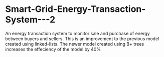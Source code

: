# Smart-Grid-Energy-Transaction-System---2
An energy transaction system to monitor sale and purchase of energy between buyers and sellers. This is an improvement to the previous model created using linked-lists. The newer model created using B+ trees increases the effeciency of the model by 40%
